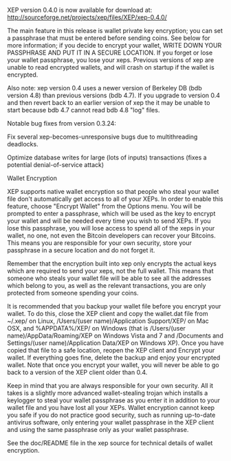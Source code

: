 XEP version 0.4.0 is now available for download at:
http://sourceforge.net/projects/xep/files/XEP/xep-0.4.0/

The main feature in this release is wallet private key encryption;
you can set a passphrase that must be entered before sending coins.
See below for more information; if you decide to encrypt your wallet,
WRITE DOWN YOUR PASSPHRASE AND PUT IT IN A SECURE LOCATION. If you
forget or lose your wallet passphrase, you lose your xeps.
Previous versions of xep are unable to read encrypted wallets,
and will crash on startup if the wallet is encrypted.

Also note: xep version 0.4 uses a newer version of Berkeley DB
(bdb version 4.8) than previous versions (bdb 4.7). If you upgrade
to version 0.4 and then revert back to an earlier version of xep
the it may be unable to start because bdb 4.7 cannot read bdb 4.8
"log" files.


Notable bug fixes from version 0.3.24:

Fix several xep-becomes-unresponsive bugs due to multithreading
deadlocks.

Optimize database writes for large (lots of inputs) transactions
(fixes a potential denial-of-service attack)


Wallet Encryption

XEP supports native wallet encryption so that people who steal your
wallet file don't automatically get access to all of your XEPs.
In order to enable this feature, choose "Encrypt Wallet" from the
Options menu.  You will be prompted to enter a passphrase, which
will be used as the key to encrypt your wallet and will be needed
every time you wish to send XEPs.  If you lose this passphrase,
you will lose access to spend all of the xeps in your wallet,
no one, not even the Bitcoin developers can recover your Bitcoins.
This means you are responsible for your own security, store your
passphrase in a secure location and do not forget it.

Remember that the encryption built into xep only encrypts the
actual keys which are required to send your xeps, not the full
wallet.  This means that someone who steals your wallet file will
be able to see all the addresses which belong to you, as well as the
relevant transactions, you are only protected from someone spending
your coins.

It is recommended that you backup your wallet file before you
encrypt your wallet.  To do this, close the XEP client and
copy the wallet.dat file from ~/.xep/ on Linux, /Users/(user
name)/Application Support/XEP/ on Mac OSX, and %APPDATA%/XEP/
on Windows (that is /Users/(user name)/AppData/Roaming/XEP on
Windows Vista and 7 and /Documents and Settings/(user name)/Application
Data/XEP on Windows XP).  Once you have copied that file to a
safe location, reopen the XEP client and Encrypt your wallet.
If everything goes fine, delete the backup and enjoy your encrypted
wallet.  Note that once you encrypt your wallet, you will never be
able to go back to a version of the XEP client older than 0.4.

Keep in mind that you are always responsible for your own security.
All it takes is a slightly more advanced wallet-stealing trojan which
installs a keylogger to steal your wallet passphrase as you enter it
in addition to your wallet file and you have lost all your XEPs.
Wallet encryption cannot keep you safe if you do not practice
good security, such as running up-to-date antivirus software, only
entering your wallet passphrase in the XEP client and using the
same passphrase only as your wallet passphrase.

See the doc/README file in the xep source for technical details
of wallet encryption.
